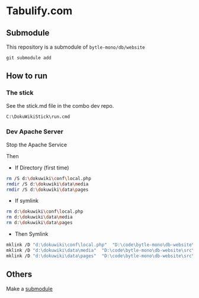 # Tabulify.com


## Submodule

This repository is a submodule of `bytle-mono/db/website`

```
git submodule add 
```

## How to run

### The stick

See the stick.md file in the combo dev repo.

```cmd
C:\DokuWikiStick\run.cmd
```

### Dev Apache Server

Stop the Apache Service

Then

* If Directory (first time)
```bash
rm /S d:\dokuwiki\conf\local.php
rmdir /S d:\dokuwiki\data\media
rmdir /S d:\dokuwiki\data\pages
```

* If symlink

```bash
rm d:\dokuwiki\conf\local.php
rm d:\dokuwiki\data\media
rm d:\dokuwiki\data\pages
```

* Then Symlink
```bash
mklink /D "d:\dokuwiki\conf\local.php"  "D:\code\bytle-mono\db-website\src\doc\conf\local.php"
mklink /D "d:\dokuwiki\data\media"  "D:\code\bytle-mono\db-website\src\doc\media"
mklink /D "d:\dokuwiki\data\pages"  "D:\code\bytle-mono\db-website\src\doc\pages"
```

## Others

Make a [submodule](https://book.git-scm.com/book/en/v2/Git-Tools-Submodules)

